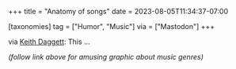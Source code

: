 +++
title = "Anatomy of songs"
date = 2023-08-05T11:34:37-07:00

[taxonomies]
tag = ["Humor", "Music"]
via = ["Mastodon"]
+++

via [Keith Daggett](https://c.im/@ktdoggett/110836991205911643): This ...

<!-- more -->

_(follow link above for amusing graphic about music genres)_
